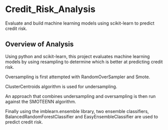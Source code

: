 # Credit_Risk_Analysis
Evaluate and build machine learning models using scikit-learn to predict credit risk.
## Overview of Analysis
Using python and scikit-learn, this project evaluates machine learning models by using resampling to determine which is better at predicting credit risk.

Oversampling is first attempted with RandomOverSampler and Smote.

ClusterCentroids algorithm is used for undersampling.

An approach that combines undersampling and oversampling is then run against the SMOTEENN algorithm. 

Finally using the imblearn.ensemble library, two ensemble classifiers, BalancedRandomForestClassifier and EasyEnsembleClassifier are used to predict credit risk.

